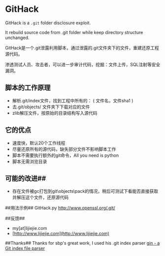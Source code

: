 GitHack
=

GitHack is a `.git` folder disclosure exploit. 

It rebuild source code from .git folder while keep directory structure unchanged.

GitHack是一个.git泄露利用脚本，通过泄露的.git文件夹下的文件，重建还原工程源代码。

渗透测试人员、攻击者，可以进一步审计代码，挖掘：文件上传，SQL注射等安全漏洞。

## 脚本的工作原理 ##

* 解析.git/index文件，找到工程中所有的： ( 文件名，文件sha1 )
* 去.git/objects/ 文件夹下下载对应的文件
* zlib解压文件，按原始的目录结构写入源代码

## 它的优点 ##

* 速度快，默认20个工作线程
* 尽量还原所有的源代码，缺失部分文件不影响脚本工作
* 脚本不需要执行额外的git命令，All you need is python
* 脚本无需浏览目录

## 可能的改进##

* 存在文件被gc打包到git\objects\pack的情况，稍后可测试下看能否直接获取并解压这个文件，还原源代码

##用法示例##
    GitHack.py http://www.openssl.org/.git/

##反馈##
* my[at]lijiejie.com  
* [http://www.lijiejie.com](http://www.lijiejie.com)

##Thanks##
Thanks for sbp's great work, I used his .git index parser [gin - a Git index file parser](https://github.com/sbp/gin)

